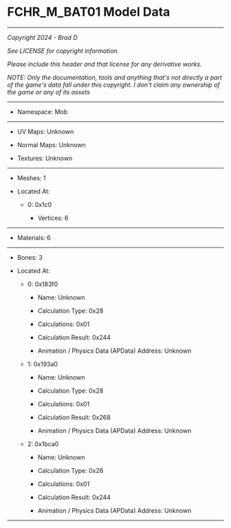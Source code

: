 # FCHR_M_BAT01 Model Data

---

*Copyright 2024 - Brad D*

*See LICENSE for copyright information.*

*Please include this header and that license for any derivative works.*

*NOTE: Only the documentation, tools and anything that's not directly a part of the game's data fall under this copyright. I don't claim any ownership of the game or any of its assets*

---

* Namespace: Mob

---

* UV Maps: Unknown

* Normal Maps: Unknown

* Textures: Unknown

---

* Meshes: 1

* Located At:

  * 0: 0x1c0

    * Vertices: 6

---

* Materials: 6

---

* Bones: 3

* Located At:

  * 0: 0x183f0

    * Name: Unknown

    * Calculation Type: 0x28

    * Calculations: 0x01

    * Calculation Result: 0x244

    * Animation / Physics Data (APData) Address: Unknown

  * 1: 0x193a0

    * Name: Unknown

    * Calculation Type: 0x28

    * Calculations: 0x01

    * Calculation Result: 0x268

    * Animation / Physics Data (APData) Address: Unknown

  * 2: 0x1bca0

    * Name: Unknown

    * Calculation Type: 0x28

    * Calculations: 0x01

    * Calculation Result: 0x244

    * Animation / Physics Data (APData) Address: Unknown

---

